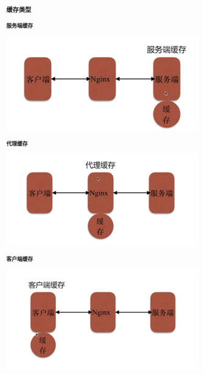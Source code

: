 ### 缓存类型
#### 服务端缓存
![](/assets/cache-server-cache.png)

#### 代理缓存
![](/assets/cache-proxy-cache.png)

#### 客户端缓存
![](/assets/cache-browser-cache.png)